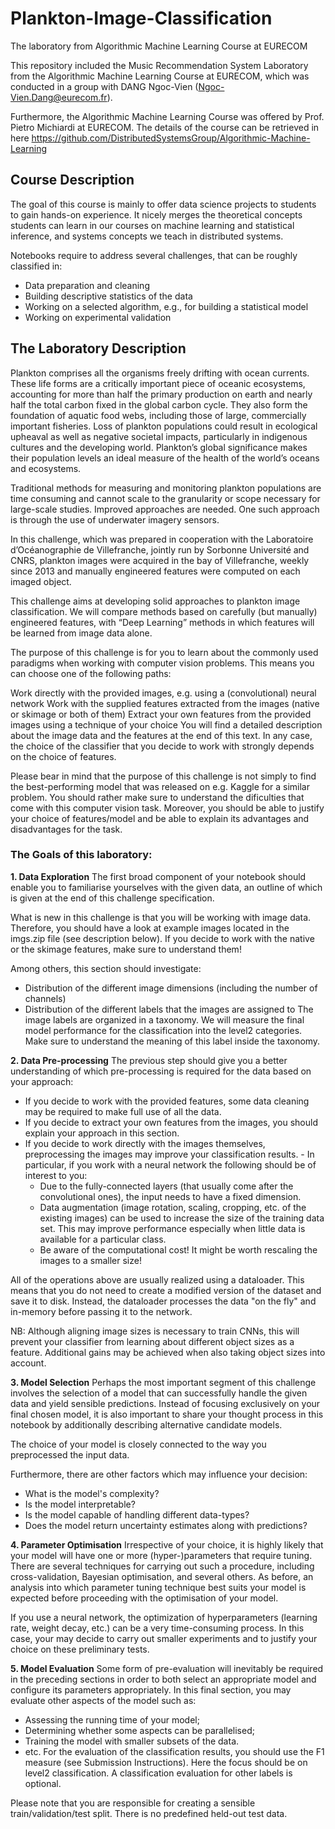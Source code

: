 # Plankton-Image-Classification
The laboratory from Algorithmic Machine Learning Course at EURECOM

This repository included the Music Recommendation System Laboratory from the Algorithmic Machine Learning Course at EURECOM, which was conducted in a group with DANG Ngoc-Vien (Ngoc-Vien.Dang@eurecom.fr).

Furthermore, the Algorithmic Machine Learning Course was offered by Prof. Pietro Michiardi at EURECOM. The details of the course can be retrieved in here https://github.com/DistributedSystemsGroup/Algorithmic-Machine-Learning

## Course Description
The goal of this course is mainly to offer data science projects to students to gain hands-on experience. It nicely merges the theoretical concepts students can learn in our courses on machine learning and statistical inference, and systems concepts we teach in distributed systems.

Notebooks require to address several challenges, that can be roughly classified in:
- Data preparation and cleaning
- Building descriptive statistics of the data
- Working on a selected algorithm, e.g., for building a statistical model
- Working on experimental validation

## The Laboratory Description
Plankton comprises all the organisms freely drifting with ocean currents. These life forms are a critically important piece of oceanic ecosystems, accounting for more than half the primary production on earth and nearly half the total carbon fixed in the global carbon cycle. They also form the foundation of aquatic food webs, including those of large, commercially important fisheries. Loss of plankton populations could result in ecological upheaval as well as negative societal impacts, particularly in indigenous cultures and the developing world. Plankton’s global significance makes their population levels an ideal measure of the health of the world’s oceans and ecosystems.

Traditional methods for measuring and monitoring plankton populations are time consuming and cannot scale to the granularity or scope necessary for large-scale studies. Improved approaches are needed. One such approach is through the use of underwater imagery sensors.

In this challenge, which was prepared in cooperation with the Laboratoire d’Océanographie de Villefranche, jointly run by Sorbonne Université and CNRS, plankton images were acquired in the bay of Villefranche, weekly since 2013 and manually engineered features were computed on each imaged object.

This challenge aims at developing solid approaches to plankton image classification. We will compare methods based on carefully (but manually) engineered features, with “Deep Learning” methods in which features will be learned from image data alone.

The purpose of this challenge is for you to learn about the commonly used paradigms when working with computer vision problems. This means you can choose one of the following paths:

Work directly with the provided images, e.g. using a (convolutional) neural network
Work with the supplied features extracted from the images (native or skimage or both of them)
Extract your own features from the provided images using a technique of your choice
You will find a detailed description about the image data and the features at the end of this text. In any case, the choice of the classifier that you decide to work with strongly depends on the choice of features.

Please bear in mind that the purpose of this challenge is not simply to find the best-performing model that was released on e.g. Kaggle for a similar problem. You should rather make sure to understand the dificulties that come with this computer vision task. Moreover, you should be able to justify your choice of features/model and be able to explain its advantages and disadvantages for the task.

### The Goals of this laboratory:
**1. Data Exploration**
The first broad component of your notebook should enable you to familiarise yourselves with the given data, an outline of which is given at the end of this challenge specification.

What is new in this challenge is that you will be working with image data. Therefore, you should have a look at example images located in the imgs.zip file (see description below). If you decide to work with the native or the skimage features, make sure to understand them!

Among others, this section should investigate:

- Distribution of the different image dimensions (including the number of channels)
- Distribution of the different labels that the images are assigned to
The image labels are organized in a taxonomy. We will measure the final model performance for the classification into the level2 categories. Make sure to understand the meaning of this label inside the taxonomy.

**2. Data Pre-processing**
The previous step should give you a better understanding of which pre-processing is required for the data based on your approach:

- If you decide to work with the provided features, some data cleaning may be required to make full use of all the data.
- If you decide to extract your own features from the images, you should explain your approach in this section.
- If you decide to work directly with the images themselves, preprocessing the images may improve your classification results. - In particular, if you work with a neural network the following should be of interest to you:
  - Due to the fully-connected layers (that usually come after the convolutional ones), the input needs to have a fixed dimension.
  - Data augmentation (image rotation, scaling, cropping, etc. of the existing images) can be used to increase the size of the training data set. This may improve performance especially when little data is available for a particular class.
  - Be aware of the computational cost! It might be worth rescaling the images to a smaller size!

All of the operations above are usually realized using a dataloader. This means that you do not need to create a modified version of the dataset and save it to disk. Instead, the dataloader processes the data "on the fly" and in-memory before passing it to the network.

NB: Although aligning image sizes is necessary to train CNNs, this will prevent your classifier from learning about different object sizes as a feature. Additional gains may be achieved when also taking object sizes into account.

**3. Model Selection**
Perhaps the most important segment of this challenge involves the selection of a model that can successfully handle the given data and yield sensible predictions. Instead of focusing exclusively on your final chosen model, it is also important to share your thought process in this notebook by additionally describing alternative candidate models.

The choice of your model is closely connected to the way you preprocessed the input data.

Furthermore, there are other factors which may influence your decision:

- What is the model's complexity?
- Is the model interpretable?
- Is the model capable of handling different data-types?
- Does the model return uncertainty estimates along with predictions?

**4. Parameter Optimisation**
Irrespective of your choice, it is highly likely that your model will have one or more (hyper-)parameters that require tuning. There are several techniques for carrying out such a procedure, including cross-validation, Bayesian optimisation, and several others. As before, an analysis into which parameter tuning technique best suits your model is expected before proceeding with the optimisation of your model.

If you use a neural network, the optimization of hyperparameters (learning rate, weight decay, etc.) can be a very time-consuming process. In this case, your may decide to carry out smaller experiments and to justify your choice on these preliminary tests.

**5. Model Evaluation**
Some form of pre-evaluation will inevitably be required in the preceding sections in order to both select an appropriate model and configure its parameters appropriately. In this final section, you may evaluate other aspects of the model such as:

- Assessing the running time of your model;
- Determining whether some aspects can be parallelised;
- Training the model with smaller subsets of the data.
- etc.
For the evaluation of the classification results, you should use the F1 measure (see Submission Instructions). Here the focus should be on level2 classification. A classification evaluation for other labels is optional.

Please note that you are responsible for creating a sensible train/validation/test split. There is no predefined held-out test data.
